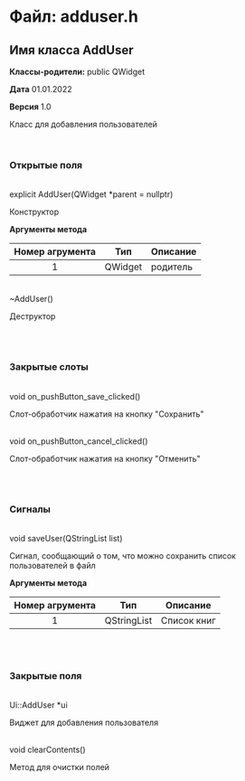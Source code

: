 

# Файл: **adduser.h** <br>



## Имя класса AddUser

**Классы-родители:**  public QWidget

**Дата**  01.01.2022

**Версия**  1.0

 Класс для добавления пользователей

<br>



### Открытые поля

<br>



<div custom-style='method_command'>explicit AddUser(QWidget *parent = nullptr)</div>



 Конструктор

**Аргументы метода** <br>

| Номер агрумента | Тип | Описание |
| :---: | --- | --- |
| 1 |  QWidget | родитель | 

<br>



<div custom-style='method_command'>~AddUser()</div>



 Деструктор

<br>



<br>

### Закрытые слоты

<br>



<div custom-style='method_command'>void on_pushButton_save_clicked()</div>



 Слот-обработчик нажатия на кнопку "Сохранить"

<br>



<div custom-style='method_command'>void on_pushButton_cancel_clicked()</div>



 Слот-обработчик нажатия на кнопку "Отменить"

<br>



<br>

### Сигналы

<br>



<div custom-style='method_command'>void saveUser(QStringList list)</div>



 Сигнал, сообщающий о том, что можно сохранить список пользователей в файл

**Аргументы метода** <br>

| Номер агрумента | Тип | Описание |
| :---: | --- | --- |
| 1 |  QStringList | Список книг | 

<br>



<br>

### Закрытые поля

<br>



<div custom-style='member_command'>Ui::AddUser *ui</div>


 Виджет для добавления пользователя

<br>



<div custom-style='method_command'>void clearContents()</div>



 Метод для очистки полей

<br>

